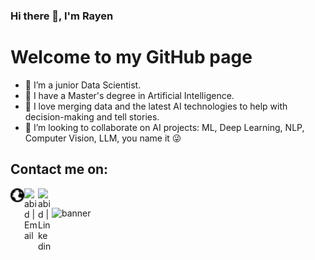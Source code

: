 ### Hi there 👋, I'm Rayen
# Welcome to my GitHub page

- 🌱 I’m a junior Data Scientist.
- 🧠 I have a Master's degree in Artificial Intelligence.
- 📔 I love merging data and the latest AI technologies to help with decision-making and tell stories.
- 👯 I’m looking to collaborate on AI projects: ML, Deep Learning, NLP, Computer Vision, LLM, you name it 😜


## Contact me on:
[<img align="left" alt="abid" width="22px" src="https://raw.githubusercontent.com/iconic/open-iconic/master/svg/globe.svg" />]([https://abidaliawan.com](https://www.datascienceportfol.io/rayen_touzi))
[<img align="left" alt="abid | Email" width="22px" src="https://raw.githubusercontent.com/simple-icons/simple-icons/df7db8a2c4c2605113121ee72f96ee678406d50d/icons/maildotru.svg" />](mailto:rayen.touzi@gmail.com)
[<img align="left" alt="abid | Linkedin" width="22px" src="https://cdn.jsdelivr.net/npm/simple-icons@v3/icons/linkedin.svg" />](https://www.linkedin.com/in/rayen-touzi/)

<br />

![banner](https://github.com/Rayen2Z/Rayen2Z/assets/93148057/88323624-e174-4abe-9075-573be3e78d8e)
